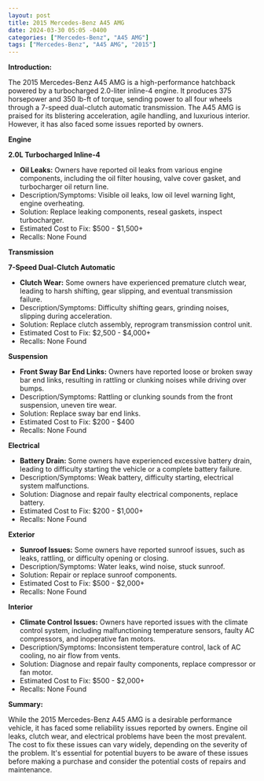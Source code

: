 ```yaml
---
layout: post
title: 2015 Mercedes-Benz A45 AMG
date: 2024-03-30 05:05 -0400
categories: ["Mercedes-Benz", "A45 AMG"]
tags: ["Mercedes-Benz", "A45 AMG", "2015"]
---
```

**Introduction:**

The 2015 Mercedes-Benz A45 AMG is a high-performance hatchback powered by a turbocharged 2.0-liter inline-4 engine. It produces 375 horsepower and 350 lb-ft of torque, sending power to all four wheels through a 7-speed dual-clutch automatic transmission. The A45 AMG is praised for its blistering acceleration, agile handling, and luxurious interior. However, it has also faced some issues reported by owners.

**Engine**

**2.0L Turbocharged Inline-4**

* **Oil Leaks:** Owners have reported oil leaks from various engine components, including the oil filter housing, valve cover gasket, and turbocharger oil return line.
* Description/Symptoms: Visible oil leaks, low oil level warning light, engine overheating.
* Solution: Replace leaking components, reseal gaskets, inspect turbocharger.
* Estimated Cost to Fix: $500 - $1,500+
* Recalls: None Found

**Transmission**

**7-Speed Dual-Clutch Automatic**

* **Clutch Wear:** Some owners have experienced premature clutch wear, leading to harsh shifting, gear slipping, and eventual transmission failure.
* Description/Symptoms: Difficulty shifting gears, grinding noises, slipping during acceleration.
* Solution: Replace clutch assembly, reprogram transmission control unit.
* Estimated Cost to Fix: $2,500 - $4,000+
* Recalls: None Found

**Suspension**

* **Front Sway Bar End Links:** Owners have reported loose or broken sway bar end links, resulting in rattling or clunking noises while driving over bumps.
* Description/Symptoms: Rattling or clunking sounds from the front suspension, uneven tire wear.
* Solution: Replace sway bar end links.
* Estimated Cost to Fix: $200 - $400
* Recalls: None Found

**Electrical**

* **Battery Drain:** Some owners have experienced excessive battery drain, leading to difficulty starting the vehicle or a complete battery failure.
* Description/Symptoms: Weak battery, difficulty starting, electrical system malfunctions.
* Solution: Diagnose and repair faulty electrical components, replace battery.
* Estimated Cost to Fix: $200 - $1,000+
* Recalls: None Found

**Exterior**

* **Sunroof Issues:** Some owners have reported sunroof issues, such as leaks, rattling, or difficulty opening or closing.
* Description/Symptoms: Water leaks, wind noise, stuck sunroof.
* Solution: Repair or replace sunroof components.
* Estimated Cost to Fix: $500 - $2,000+
* Recalls: None Found

**Interior**

* **Climate Control Issues:** Owners have reported issues with the climate control system, including malfunctioning temperature sensors, faulty AC compressors, and inoperative fan motors.
* Description/Symptoms: Inconsistent temperature control, lack of AC cooling, no air flow from vents.
* Solution: Diagnose and repair faulty components, replace compressor or fan motor.
* Estimated Cost to Fix: $500 - $2,000+
* Recalls: None Found

**Summary:**

While the 2015 Mercedes-Benz A45 AMG is a desirable performance vehicle, it has faced some reliability issues reported by owners. Engine oil leaks, clutch wear, and electrical problems have been the most prevalent. The cost to fix these issues can vary widely, depending on the severity of the problem. It's essential for potential buyers to be aware of these issues before making a purchase and consider the potential costs of repairs and maintenance.
